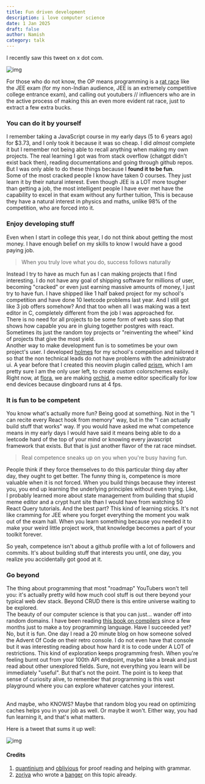 ```yaml
---
title: Fun driven development
description: i love computer science 
date: 1 Jan 2025
draft: false
author: Namish 
category: talk
---
```


I recently saw this tweet on x dot com.

![img](/tweet/1873031483394556055)


For those who do not know, the OP means programming is a [rat race](https://en.wikipedia.org/wiki/Rat_race) like the JEE exam (for my non-Indian audience, JEE is an extremely competitive college entrance exam), and calling out youtubers // influencers who are in the active process of making this an even more evident rat race, just to extract a few extra bucks. 

### You can do it by yourself
I remember taking a JavaScript course in my early days (5 to 6 years ago) for $3.73, and I only took it because it was so cheap. I did _almost_ complete it but I remember not being able to recall anything when making my own projects. The real learning I got was from stack overflow (chatgpt didn't exist back then), reading documentations and going through github repos. But I was only able to do these things because I **found it to be fun**.
<br/>
Some of the most cracked people I know have taken 0 courses. They just learn it by their natural interest. Even though JEE is a LOT more tougher than getting a job, the most intelligent people I have ever met have the capability to excel in that exam without any further tuition, This is because they have a natural interest in physics and maths, unlike 98% of the competition, who are forced into it.

### Enjoy developing stuff 

Even when I start in college this year, I do not think about getting the most money. I have enough belief on my skills to know I would have a good paying job.

> When you truly love what you do, success follows naturally

Instead I try to have as much fun as I can making projects that I find interesting. I do not have any goal of shipping software for millions of user, becoming "cracked" or even just earning massive amounts of money, I just try to have fun. I have shipped like 1 half baked project for my school's competition and have done 10 leetcode problems last year. And I still got like 3 job offers somehow? And that too when all I was making was a text editor in C, completely different from the job I was approached for.
<br/>
There is no need for all projects to be some form of web sass slop that shows how capable you are in gluing together postgres with react. Sometimes its just the random toy projects or "reinventing the wheel" kind of projects that give the most yield.
<br/>
Another way to make development fun is to sometimes be your own project's user. I developed [holmes](https://github.com/namishh/holmes) for my school's compeition and tailored it so that the non technical leads do not have problems with the administrator ui. A year before that I created this neovim plugin called [prism](https://github.com/namishh/prism), which I am pretty sure I am the only user left, to create custom colorschemes easily. Right now, at [flora](https://flora.tf), we are making [orchid](https://orchid.rex.wf), a meme editor specifically for low end devices because dingboard runs at 4 fps.

### It is fun to be competent

You know what's actually more fun? Being good at something. Not in the "I can recite every React hook from memory" way, but in the "I can actually build stuff that works" way. If you would have asked me what competence means in my early days I would have said it means being able to do a leetcode hard of the top of your mind or knowing every javascript framework that exists. But that is just another flavor of the rat race mindset.

> Real competence sneaks up on you when you're busy having fun.

People think if they force themselves to do this particular thing day after day, they ought to get better. The funny thing is, competence is more valuable when it is not forced. When you build things because they interest you, you end up learning the underlying principles without even trying. Like, I probably learned more about state management from building that stupid meme editor and a crypt hunt site than I would have from watching 50 React Query tutorials.
And the best part? This kind of learning sticks. It's not like cramming for JEE where you forget everything the moment you walk out of the exam hall. When you learn something because you needed it to make your weird little project work, that knowledge becomes a part of your toolkit forever.

So yeah, competence isn't about a github profile with a lot of followers and commits. It's about building stuff that interests you until, one day, you realize you accidentally got good at it.

### Go beyond
The thing about programming that most "roadmap" YouTubers won't tell you: it's actually pretty wild how much cool stuff is out there beyond your typical web dev stack. Beyond CRUD there is this entire universe waiting to be explored.
<br/>
The beauty of our computer science is that you can just... wander off into random domains. I have been reading [this book on compilers](https://www.amazon.in/Engineering-Compiler-Keith-Cooper/dp/012088478X) since a few months just to make a toy programming language. Have I succeeded yet? No, but it is fun. One day I read a 20 minute blog on how someone solved the Advent Of Code on their retro console. I do not even have that console but it was interesting reading about how hard it is to code under A LOT of restrictions. This kind of exploration keeps programming fresh. When you're feeling burnt out from your 100th API endpoint, maybe take a break and just read about other unexplored fields. Sure, not everything you learn will be immediately "useful". But that's not the point. The point is to keep that sense of curiosity alive, to remember that programming is this vast playground where you can explore whatever catches your interest.

<br/>
And maybe, who KNOWS? Maybe that random blog you read on optimizing caches helps you in your job as well. Or maybe it won't. Either way, you had fun learning it, and that's what matters.

Here is a tweet that sums it up well:

![img](/tweet/1829525317553393740)

#### Credits
1. [quantinium](https://x.com/quantinium_dev) and [oblivious](https://x.com/c25519x) for proof reading and helping with grammar.
2. [zoriya](https://x.com/zoriya_dev) who wrote a [banger](https://zoriya.dev/posts/fun-driven-dev/) on this topic already.
